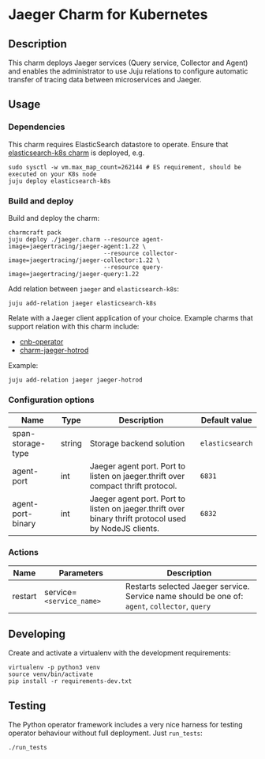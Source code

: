 # Jaeger Charm for Kubernetes

## Description

This charm deploys Jaeger services (Query service, Collector and Agent) and enables the administrator to use Juju relations to configure automatic transfer of tracing data between microservices and Jaeger.

## Usage

### Dependencies

This charm requires ElasticSearch datastore to operate. Ensure that [elasticsearch-k8s charm](https://charmhub.io/elasticsearch-k8s) is deployed, e.g.
```
sudo sysctl -w vm.max_map_count=262144 # ES requirement, should be executed on your K8s node
juju deploy elasticsearch-k8s
```

### Build and deploy

Build and deploy the charm:
```
charmcraft pack
juju deploy ./jaeger.charm --resource agent-image=jaegertracing/jaeger-agent:1.22 \
                           --resource collector-image=jaegertracing/jaeger-collector:1.22 \
                           --resource query-image=jaegertracing/jaeger-query:1.22
```

Add relation between `jaeger` and `elasticsearch-k8s`:
```
juju add-relation jaeger elasticsearch-k8s
```

Relate with a Jaeger client application of your choice. Example charms that support relation with this charm include:
- [cnb-operator](https://github.com/mmanciop/cnb-operator)
- [charm-jaeger-hotrod](https://github.com/przemeklal/charm-jaeger-hotrod)

Example:
```
juju add-relation jaeger jaeger-hotrod
```

### Configuration options

| Name | Type | Description | Default value |
| --- | --- | --- | --- |
| span-storage-type | string | Storage backend solution | `elasticsearch` | 
| agent-port | int | Jaeger agent port. Port to listen on jaeger.thrift over compact thrift protocol. | `6831` | 
| agent-port-binary | int | Jaeger agent port. Port to listen on jaeger.thrift over binary thrift protocol used by NodeJS clients. | `6832` | 

### Actions

| Name | Parameters | Description |
| --- | --- | --- |
| restart | service=`<service_name>` | Restarts selected Jaeger service.<br>Service name should be one of: `agent`, `collector`, `query` |

## Developing

Create and activate a virtualenv with the development requirements:

    virtualenv -p python3 venv
    source venv/bin/activate
    pip install -r requirements-dev.txt

## Testing

The Python operator framework includes a very nice harness for testing
operator behaviour without full deployment. Just `run_tests`:

    ./run_tests
